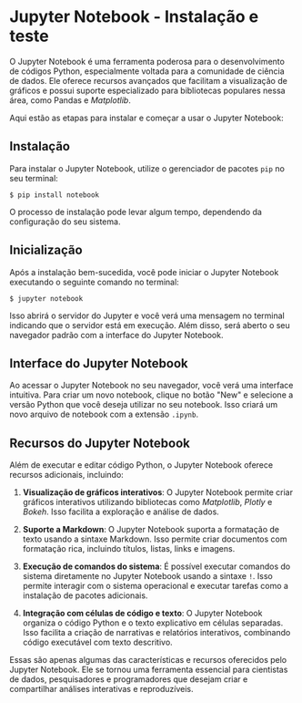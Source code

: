 # Jupyter Notebook - Instalação e teste

O Jupyter Notebook é uma ferramenta poderosa para o desenvolvimento de códigos Python, especialmente voltada para a comunidade de ciência de dados. Ele oferece recursos avançados que facilitam a visualização de gráficos e possui suporte especializado para bibliotecas populares nessa área, como Pandas e _Matplotlib_.

Aqui estão as etapas para instalar e começar a usar o Jupyter Notebook:

## Instalação

Para instalar o Jupyter Notebook, utilize o gerenciador de pacotes `pip` no seu terminal:

```console
$ pip install notebook
```

O processo de instalação pode levar algum tempo, dependendo da configuração do seu sistema.

## Inicialização

Após a instalação bem-sucedida, você pode iniciar o Jupyter Notebook executando o seguinte comando no terminal:

```console
$ jupyter notebook
```

Isso abrirá o servidor do Jupyter e você verá uma mensagem no terminal indicando que o servidor está em execução. Além disso, será aberto o seu navegador padrão com a interface do Jupyter Notebook.

## Interface do Jupyter Notebook

Ao acessar o Jupyter Notebook no seu navegador, você verá uma interface intuitiva. Para criar um novo notebook, clique no botão "New" e selecione a versão Python que você deseja utilizar no seu notebook. Isso criará um novo arquivo de notebook com a extensão `.ipynb`.

## Recursos do Jupyter Notebook

Além de executar e editar código Python, o Jupyter Notebook oferece recursos adicionais, incluindo:

1. **Visualização de gráficos interativos**: O Jupyter Notebook permite criar gráficos interativos utilizando bibliotecas como _Matplotlib_, _Plotly_ e _Bokeh_. Isso facilita a exploração e análise de dados.

2. **Suporte a Markdown**: O Jupyter Notebook suporta a formatação de texto usando a sintaxe Markdown. Isso permite criar documentos com formatação rica, incluindo títulos, listas, links e imagens.

3. **Execução de comandos do sistema**: É possível executar comandos do sistema diretamente no Jupyter Notebook usando a sintaxe `!`. Isso permite interagir com o sistema operacional e executar tarefas como a instalação de pacotes adicionais.

4. **Integração com células de código e texto**: O Jupyter Notebook organiza o código Python e o texto explicativo em células separadas. Isso facilita a criação de narrativas e relatórios interativos, combinando código executável com texto descritivo.

Essas são apenas algumas das características e recursos oferecidos pelo Jupyter Notebook. Ele se tornou uma ferramenta essencial para cientistas de dados, pesquisadores e programadores que desejam criar e compartilhar análises interativas e reproduzíveis.

